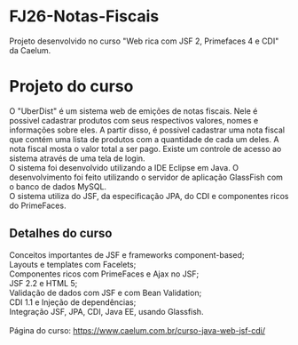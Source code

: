 # FJ26-Notas-Fiscais
Projeto desenvolvido no curso "Web rica com JSF 2, Primefaces 4 e CDI" da Caelum.
# Projeto do curso
O "UberDist" é um sistema web de emições de notas fiscais. Nele é possivel cadastrar produtos com seus respectivos valores, nomes e informações sobre eles. A partir disso, é possivel cadastrar uma nota fiscal que contém uma lista de produtos com a quantidade de cada um deles. A nota fiscal mosta o valor total a ser pago. Existe um controle de acesso ao sistema através de uma tela de login.<br />
O sistema foi desenvolvido utilizando a IDE Eclipse em Java. O desenvolvimento foi feito utilizando o servidor de aplicação GlassFish com o banco de dados MySQL.<br />
O sistema utiliza do JSF, da especificação JPA, do CDI e componentes ricos do PrimeFaces.

## Detalhes do curso
Conceitos importantes de JSF e frameworks component-based;<br />
Layouts e templates com Facelets;<br />
Componentes ricos com PrimeFaces e Ajax no JSF;<br />
JSF 2.2 e HTML 5;<br />
Validação de dados com JSF e com Bean Validation;<br />
CDI 1.1 e Injeção de dependências;<br />
Integração JSF, JPA, CDI, Java EE, usando Glassfish.<br />
<br />
Página do curso: https://www.caelum.com.br/curso-java-web-jsf-cdi/
